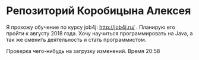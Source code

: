 ﻿# Репозиторий Коробицына Алексея

Я прохожу обучение по курсу job4j: http://job4j.ru/ . Планирую его пройти к августу 2018 года.
Хочу научиться программировать на Java, а так же сменить деятельность и стать программистом.

Проверка чего-нибудь на загрузку изменений. Время 20:58
